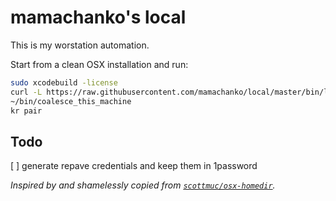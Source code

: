 # mamachanko's local

This is my worstation automation. 

Start from a clean OSX installation and run:
```bash
sudo xcodebuild -license
curl -L https://raw.githubusercontent.com/mamachanko/local/master/bin/local_bootstrap.bash 2> /dev/null | bash
~/bin/coalesce_this_machine
kr pair
```

## Todo
[ ] generate repave credentials and keep them in 1password

_Inspired by and shamelessly copied from [`scottmuc/osx-homedir`](https://github.com/scottmuc/osx-homedir/)._

